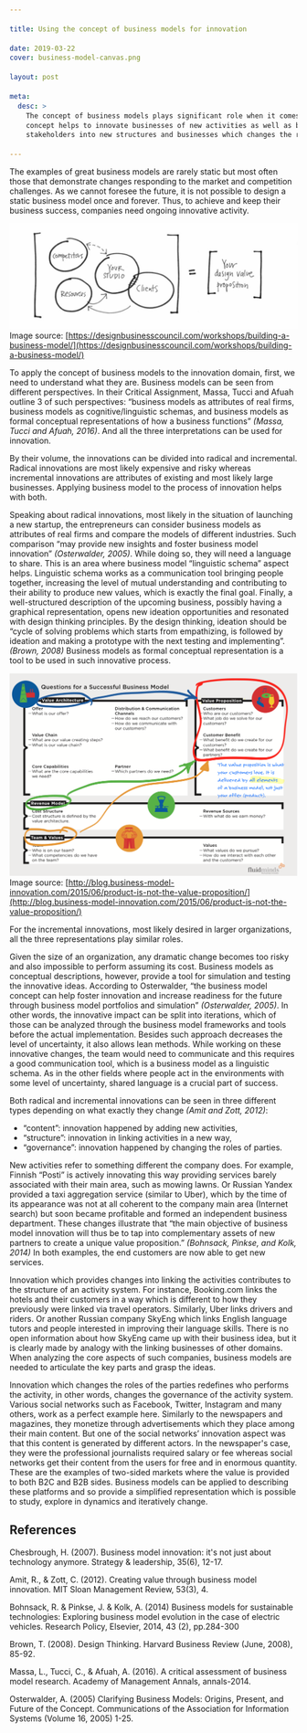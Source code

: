 ```yaml
---

title: Using the concept of business models for innovation

date: 2019-03-22
cover: business-model-canvas.png

layout: post

meta:
  desc: >
    The concept of business models plays significant role when it comes to innovation of different types. Using the
    concept helps to innovate businesses of new activities as well as businesses connecting existing
    stakeholders into new structures and businesses which changes the roles of existing parties.

---
```


The examples of great business models are rarely static but most often those that demonstrate changes responding to the
market and competition challenges. As we cannot foresee the future, it is not possible to design a static business model
once and forever. Thus, to achieve and keep their business success, companies need ongoing innovative activity.

<excerpt/>

<div class="small" markdown="1">

![](thumb.jpg)<br/>
Image source:
[https://designbusinesscouncil.com/workshops/building-a-business-model/](https://designbusinesscouncil.com/workshops/building-a-business-model/)

</div>

To apply the concept of business models to the innovation domain, first, we need to understand what they are. Business
models can be seen from different perspectives. In their Critical Assignment, Massa, Tucci and Afuah outline 3 of such
perspectives: “business models as attributes of real firms, business models as cognitive/linguistic schemas, and
business models as formal conceptual representations of how a business functions” *(Massa, Tucci and Afuah, 2016)*. And
all the three interpretations can be used for innovation.

By their volume, the innovations can be divided into radical and incremental. Radical innovations are most likely
expensive and risky whereas incremental innovations are attributes of existing and most likely large businesses.
Applying business model to the process of innovation helps with both.

Speaking about radical innovations, most likely in the situation of launching a new startup, the entrepreneurs can
consider business models as attributes of real firms and compare the models of different industries. Such comparison
“may provide new insights and foster business model innovation” *(Osterwalder, 2005)*. While doing so, they will need a
language to share. This is an area where business model “linguistic schema” aspect helps. Linguistic schema works as a
communication tool bringing people together, increasing the level of mutual understanding and contributing to their
ability to produce new values, which is exactly the final goal. Finally, a well-structured description of the upcoming
business, possibly having a graphical representation, opens new ideation opportunities and resonated with design
thinking principles. By the design thinking, ideation should be “cycle of solving problems which starts from
empathizing, is followed by ideation and making a prototype with the next testing and implementing”. *(Brown, 2008)*
Business models as formal conceptual representation is a tool to be used in such innovative process.

<div class="small" markdown="1">

![](business-model-canvas.png)<br/>
Image source:
[http://blog.business-model-innovation.com/2015/06/product-is-not-the-value-proposition/](http://blog.business-model-innovation.com/2015/06/product-is-not-the-value-proposition/)

</div>

For the incremental innovations, most likely desired in larger organizations, all the three representations play similar
roles.

Given the size of an organization, any dramatic change becomes too risky and also impossible to perform assuming its
cost. Business models as conceptual descriptions, however, provide a tool for simulation and testing the innovative
ideas. According to Osterwalder, “the business model concept can help foster innovation and increase readiness for the
future through business model portfolios and simulation” *(Osterwalder, 2005)*. In other words, the innovative impact can
be split into iterations, which of those can be analyzed through the business model frameworks and tools before the
actual implementation. Besides such approach decreases the level of uncertainty, it also allows lean methods.  While
working on these innovative changes, the team would need to communicate and this requires a good communication tool,
which is a business model as a linguistic schema. As in the other fields where people act in the environments with some
level of uncertainty, shared language is a crucial part of success.

Both radical and incremental innovations can be seen in three different types depending on what exactly they change
*(Amit and Zott, 2012)*:

* “content”: innovation happened by adding new activities,
* “structure”: innovation in linking activities in a new way,
* “governance”: innovation happened by changing the roles of parties.

New activities refer to something different the company does. For example, Finnish “Posti” is actively innovating this
way providing services barely associated with their main area, such as mowing lawns. Or Russian Yandex provided a taxi
aggregation service (similar to Uber), which by the time of its appearance was not at all coherent to the company main
area (Internet search) but soon became profitable and formed an independent business department. These changes
illustrate that “the main objective of business model innovation will thus be to tap into complementary assets of new
partners to create a unique value proposition.” *(Bohnsack, Pinkse, and Kolk, 2014)* In both examples, the end customers
are now able to get new services.

Innovation which provides changes into linking the activities contributes to the structure of an activity system. For
instance, Booking.com links the hotels and their customers in a way which is different to how they previously were linked
via travel operators. Similarly, Uber links drivers and riders. Or another Russian company SkyEng which links English
language tutors and people interested in improving their language skills. There is no open information about how SkyEng
came up with their business idea, but it is clearly made by analogy with the linking businesses of other domains. When
analyzing the core aspects of such companies, business models are needed to articulate the key parts and grasp the
ideas.

Innovation which changes the roles of the parties redefines who performs the activity, in other words, changes the
governance of the activity system. Various social networks such as Facebook, Twitter, Instagram and many others, work as
a perfect example here. Similarly to the newspapers and magazines, they monetize through advertisements which they place
among their main content. But one of the social networks’ innovation aspect was that this content is generated by
different actors. In the newspaper's case, they were the professional journalists required salary or fee whereas social
networks get their content from the users for free and in enormous quantity. These are the examples of two-sided markets
where the value is provided to both B2C and B2B sides. Business models can be applied to describing these platforms and
so provide a simplified representation which is possible to study, explore in dynamics and iteratively change.

## References

Chesbrough, H. (2007). Business model innovation: it's not just about technology anymore. Strategy & leadership, 35(6),
12-17.

Amit, R., & Zott, C. (2012). Creating value through business model innovation. MIT Sloan Management Review, 53(3), 4.

Bohnsack, R. & Pinkse, J. & Kolk, A. (2014) Business models for sustainable technologies: Exploring business model
evolution in the case of electric vehicles. Research Policy, Elsevier, 2014, 43 (2), pp.284-300

Brown, T. (2008). Design Thinking. Harvard Business Review (June, 2008), 85-92.

Massa, L., Tucci, C., & Afuah, A. (2016). A critical assessment of business model research. Academy of Management
Annals, annals-2014.

Osterwalder, A. (2005) Clarifying Business Models: Origins, Present, and Future of the Concept. Communications of the
Association for Information Systems (Volume 16, 2005) 1-25.
